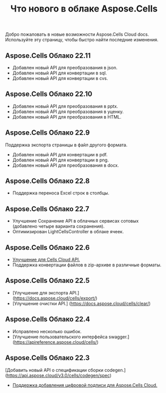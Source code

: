 ﻿---
title: Что нового в облаке Aspose.Cells
second_title: Aspose.Cells Cloud Documen
linktitle: Что нового
type: docs
weight: 5
url: /ru/what-s-new-in-aspose-cells-cloud/
keywords: What's new in aspose cells cloud. Office Excel 2013,  Office Excel 2016,  Office Excel 2019，office Excel 365
description: На этой странице описаны самые интересные новые Aspose.Cells облачные функции, представленные в последних выпусках.
---
Добро пожаловать в новые возможности Aspose.Cells Cloud docs. Используйте эту страницу, чтобы быстро найти последние изменения.

## Aspose.Cells Облако 22.11

 * Добавлен новый API для преобразования в json.
 * Добавлен новый API для конвертации в sql.
 * Добавлен новый API для конвертации в cvs.


## Aspose.Cells Облако 22.10

 * Добавлен новый API для преобразования в pptx.
 * Добавлен новый API для преобразования в уценку.
 * Добавлен новый API для преобразования в HTML.

## Aspose.Cells Облако 22.9

 Поддержка экспорта страницы в файл другого формата.
 * Добавлен новый API для конвертации в pdf.
 * Добавлен новый API для конвертации в png.
 * Добавлен новый API для преобразования в docx.

## Aspose.Cells Облако 22.8

* Поддержка переноса Excel строк в столбцы.

## Aspose.Cells Облако 22.7

* Улучшение Сохранение API в облачных сервисах сотовых (добавлено четыре варианта сохранения).
* Оптимизирован LightCellsController в облаке ячеек.

## Aspose.Cells Облако 22.6

* [Улучшение для Cells Cloud API.](/cells/aspose-cells-cloud-22-6-release-notes/)
* Поддержка конвертации файлов в zip-архиве в различные форматы.

## Aspose.Cells Облако 22.5

* [Улучшение для экспорта API.] (https://docs.aspose.cloud/cells/export/)
* [Улучшение очистки API.] (https://docs.aspose.cloud/cells/clear/)

## Aspose.Cells Облако 22.4

* Исправлено несколько ошибок.
* [Улучшение пользовательского интерфейса swagger.] (https://apireference.aspose.cloud/cells/)

## Aspose.Cells Облако 22.3

[Добавить новый API о спецификации сборки codegen.] (https://api.aspose.cloud/v3.0/cells/codegen/spec)
* [Поддержка добавления цифровой подписи для Aspose.Cells Cloud.](/cells/workbook/digital-signature/)

